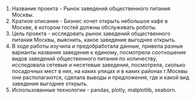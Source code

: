 1. Название проекта - Рынок заведений общественного питания Москвы.
2. Краткое описание - Бизнес хочет открыть небольшое кафе в Москве, в котором гостей должны обслуживать роботы. 
3. Цель проекта - исследовать рынок заведений общественного питания Москвы, выяснить, какое заведение выгоднее открыть.
4. В ходе работы изучила и предобработала данные, привела разные варианты названия заведения к единому, посмотрела соотношение видов заведений общественного питания по количеству, исследовала сетевые и несетевые заведения, посмотрела, сколько посадочных мест в них, на каких улицах и в каких районах г.Москвы они располагаются, сделала выводы и предложения, где и какой вид заведения выгоднее открыть.
5. Использованные технологии - pandas, plotly, matplotlib, seaborn.
